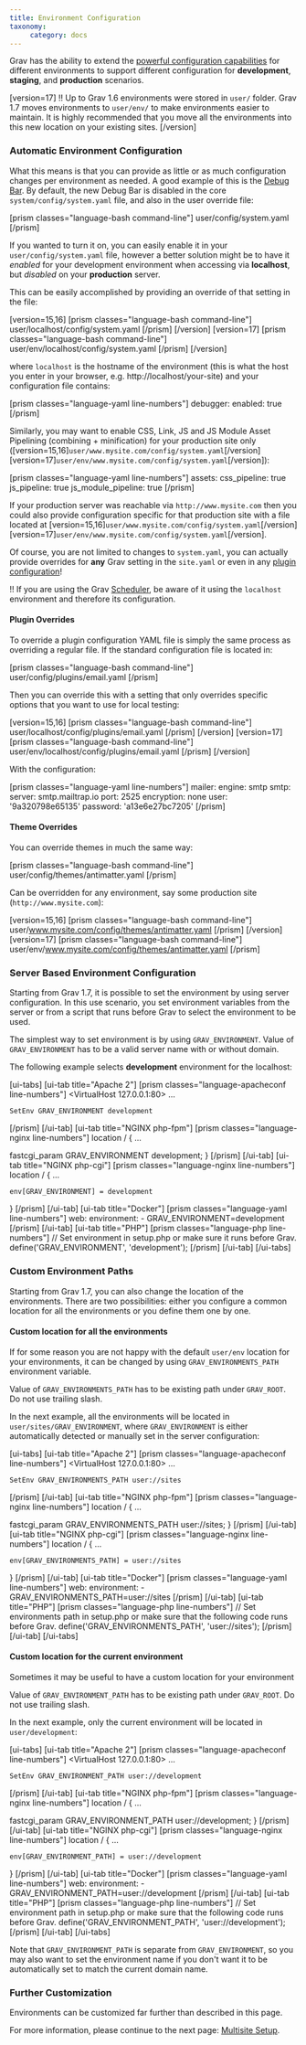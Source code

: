 ```yaml
---
title: Environment Configuration
taxonomy:
     category: docs
---
```


Grav has the ability to extend the [powerful configuration capabilities](../../basics/grav-configuration) for different environments to support different configuration for **development**, **staging**, and **production** scenarios.

[version=17]
!! Up to Grav 1.6 environments were stored in `user/` folder. Grav 1.7 moves environments to `user/env/` to make environments easier to maintain. It is highly recommended that you move all the environments into this new location on your existing sites.
[/version]

### Automatic Environment Configuration

What this means is that you can provide as little or as much configuration changes per environment as needed.  A good example of this is the [Debug Bar](../debugging).  By default, the new Debug Bar is disabled in the core `system/config/system.yaml` file, and also in the user override file:

[prism classes="language-bash command-line"]
user/config/system.yaml
[/prism]

If you wanted to turn it on, you can easily enable it in your `user/config/system.yaml` file, however a better solution might be to have it _enabled_ for your development environment when accessing via **localhost**, but _disabled_ on your **production** server.

This can be easily accomplished by providing an override of that setting in the file:

[version=15,16]
[prism classes="language-bash command-line"]
user/localhost/config/system.yaml
[/prism]
[/version]
[version=17]
[prism classes="language-bash command-line"]
user/env/localhost/config/system.yaml
[/prism]
[/version]

where `localhost` is the hostname of the environment (this is what the host you enter in your browser, e.g. http://localhost/your-site) and your configuration file contains:

[prism classes="language-yaml line-numbers"]
debugger:
  enabled: true
[/prism]

Similarly, you may want to enable CSS, Link, JS and JS Module Asset Pipelining (combining + minification) for your production site only
([version=15,16]`user/www.mysite.com/config/system.yaml`[/version][version=17]`user/env/www.mysite.com/config/system.yaml`[/version]):

[prism classes="language-yaml line-numbers"]
assets:
  css_pipeline: true
  js_pipeline: true
  js_module_pipeline: true
[/prism]

If your production server was reachable via `http://www.mysite.com` then you could also provide configuration specific for that production site with a file located at
[version=15,16]`user/www.mysite.com/config/system.yaml`[/version][version=17]`user/env/www.mysite.com/config/system.yaml`[/version].

Of course, you are not limited to changes to `system.yaml`, you can actually provide overrides for **any** Grav setting in the `site.yaml` or even in any [plugin configuration](../../plugins/plugin-basics)!

!! If you are using the Grav [Scheduler](/advanced/scheduler), be aware of it using the `localhost` environment and therefore its configuration.

#### Plugin Overrides

To override a plugin configuration YAML file is simply the same process as overriding a regular file.   If the standard configuration file is located in:

[prism classes="language-bash command-line"]
user/config/plugins/email.yaml
[/prism]

Then you can override this with a setting that only overrides specific options that you want to use for local testing:

[version=15,16]
[prism classes="language-bash command-line"]
user/localhost/config/plugins/email.yaml
[/prism]
[/version]
[version=17]
[prism classes="language-bash command-line"]
user/env/localhost/config/plugins/email.yaml
[/prism]
[/version]

With the configuration:

[prism classes="language-yaml line-numbers"]
mailer:
  engine: smtp
  smtp:
    server: smtp.mailtrap.io
    port: 2525
    encryption: none
    user: '9a320798e65135'
    password: 'a13e6e27bc7205'
[/prism]

#### Theme Overrides

You can override themes in much the same way:

[prism classes="language-bash command-line"]
user/config/themes/antimatter.yaml
[/prism]

Can be overridden for any environment, say some production site (`http://www.mysite.com`):

[version=15,16]
[prism classes="language-bash command-line"]
user/www.mysite.com/config/themes/antimatter.yaml
[/prism]
[/version]
[version=17]
[prism classes="language-bash command-line"]
user/env/www.mysite.com/config/themes/antimatter.yaml
[/prism]

### Server Based Environment Configuration

Starting from Grav 1.7, it is possible to set the environment by using server configuration. In this use scenario, you set environment variables from the server or from a script that runs before Grav to select the environment to be used.

The simplest way to set environment is by using `GRAV_ENVIRONMENT`. Value of `GRAV_ENVIRONMENT` has to be a valid server name with or without domain.

The following example selects **development** environment for the localhost:

[ui-tabs]
[ui-tab title="Apache 2"]
[prism classes="language-apacheconf line-numbers"]
<VirtualHost 127.0.0.1:80>
    ...

    SetEnv GRAV_ENVIRONMENT development
</VirtualHost>
[/prism]
[/ui-tab]
[ui-tab title="NGINX php-fpm"]
[prism classes="language-nginx line-numbers"]
location / {
    ...

   fastcgi_param GRAV_ENVIRONMENT development;
}
[/prism]
[/ui-tab]
[ui-tab title="NGINX php-cgi"]
[prism classes="language-nginx line-numbers"]
location / {
   ...

    env[GRAV_ENVIRONMENT] = development
}
[/prism]
[/ui-tab]
[ui-tab title="Docker"]
[prism classes="language-yaml line-numbers"]
web:
  environment:
    - GRAV_ENVIRONMENT=development
[/prism]
[/ui-tab]
[ui-tab title="PHP"]
[prism classes="language-php line-numbers"]
// Set environment in setup.php or make sure it runs before Grav.
define('GRAV_ENVIRONMENT', 'development');
[/prism]
[/ui-tab]
[/ui-tabs]

### Custom Environment Paths

Starting from Grav 1.7, you can also change the location of the environments. There are two possibilities: either you configure a common location for all the environments or you define them one by one.

#### Custom location for all the environments

If for some reason you are not happy with the default `user/env` location for your environments, it can be changed by using `GRAV_ENVIRONMENTS_PATH` environment variable.

Value of `GRAV_ENVIRONMENTS_PATH` has to be existing path under `GRAV_ROOT`. Do not use trailing slash.

In the next example, all the environments will be located in `user/sites/GRAV_ENVIRONMENT`, where `GRAV_ENVIRONMENT` is either automatically detected or manually set in the server configuration:

[ui-tabs]
[ui-tab title="Apache 2"]
[prism classes="language-apacheconf line-numbers"]
<VirtualHost 127.0.0.1:80>
...

    SetEnv GRAV_ENVIRONMENTS_PATH user://sites
</VirtualHost>
[/prism]
[/ui-tab]
[ui-tab title="NGINX php-fpm"]
[prism classes="language-nginx line-numbers"]
location / {
    ...

fastcgi_param GRAV_ENVIRONMENTS_PATH user://sites;
}
[/prism]
[/ui-tab]
[ui-tab title="NGINX php-cgi"]
[prism classes="language-nginx line-numbers"]
location / {
...

    env[GRAV_ENVIRONMENTS_PATH] = user://sites
}
[/prism]
[/ui-tab]
[ui-tab title="Docker"]
[prism classes="language-yaml line-numbers"]
web:
  environment:
    - GRAV_ENVIRONMENTS_PATH=user://sites
[/prism]
[/ui-tab]
[ui-tab title="PHP"]
[prism classes="language-php line-numbers"]
// Set environments path in setup.php or make sure that the following code runs before Grav.
define('GRAV_ENVIRONMENTS_PATH', 'user://sites');
[/prism]
[/ui-tab]
[/ui-tabs]

#### Custom location for the current environment

Sometimes it may be useful to have a custom location for your environment

Value of `GRAV_ENVIRONMENT_PATH` has to be existing path under `GRAV_ROOT`. Do not use trailing slash.

In the next example, only the current environment will be located in `user/development`:

[ui-tabs]
[ui-tab title="Apache 2"]
[prism classes="language-apacheconf line-numbers"]
<VirtualHost 127.0.0.1:80>
...

    SetEnv GRAV_ENVIRONMENT_PATH user://development
</VirtualHost>
[/prism]
[/ui-tab]
[ui-tab title="NGINX php-fpm"]
[prism classes="language-nginx line-numbers"]
location / {
    ...

fastcgi_param GRAV_ENVIRONMENT_PATH user://development;
}
[/prism]
[/ui-tab]
[ui-tab title="NGINX php-cgi"]
[prism classes="language-nginx line-numbers"]
location / {
...

    env[GRAV_ENVIRONMENT_PATH] = user://development
}
[/prism]
[/ui-tab]
[ui-tab title="Docker"]
[prism classes="language-yaml line-numbers"]
web:
  environment:
    - GRAV_ENVIRONMENT_PATH=user://development
[/prism]
[/ui-tab]
[ui-tab title="PHP"]
[prism classes="language-php line-numbers"]
// Set environment path in setup.php or make sure that the following code runs before Grav.
define('GRAV_ENVIRONMENT_PATH', 'user://development');
[/prism]
[/ui-tab]
[/ui-tabs]

Note that `GRAV_ENVIRONMENT_PATH` is separate from `GRAV_ENVIRONMENT`, so you may also want to set the environment name if you don't want it to be automatically set to match the current domain name.

### Further Customization

Environments can be customized far further than described in this page.

For more information, please continue to the next page: [Multisite Setup](/advanced/multisite-setup).


